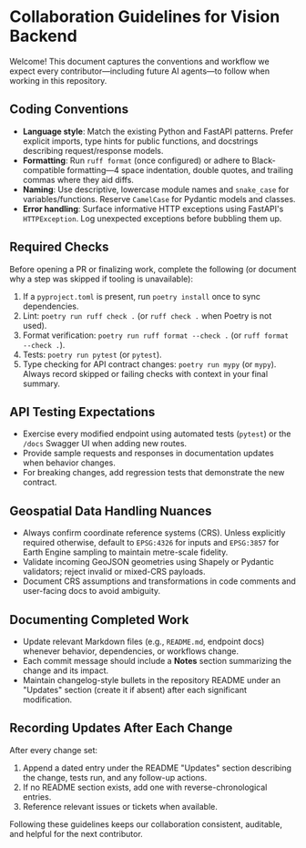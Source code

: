 # Collaboration Guidelines for Vision Backend

Welcome! This document captures the conventions and workflow we expect every contributor—including future AI agents—to follow when working in this repository.

## Coding Conventions
- **Language style**: Match the existing Python and FastAPI patterns. Prefer explicit imports, type hints for public functions, and docstrings describing request/response models.
- **Formatting**: Run `ruff format` (once configured) or adhere to Black-compatible formatting—4 space indentation, double quotes, and trailing commas where they aid diffs.
- **Naming**: Use descriptive, lowercase module names and `snake_case` for variables/functions. Reserve `CamelCase` for Pydantic models and classes.
- **Error handling**: Surface informative HTTP exceptions using FastAPI's `HTTPException`. Log unexpected exceptions before bubbling them up.

## Required Checks
Before opening a PR or finalizing work, complete the following (or document why a step was skipped if tooling is unavailable):
1. If a `pyproject.toml` is present, run `poetry install` once to sync dependencies.
2. Lint: `poetry run ruff check .` (or `ruff check .` when Poetry is not used).
3. Format verification: `poetry run ruff format --check .` (or `ruff format --check .`).
4. Tests: `poetry run pytest` (or `pytest`).
5. Type checking for API contract changes: `poetry run mypy` (or `mypy`).
Always record skipped or failing checks with context in your final summary.

## API Testing Expectations
- Exercise every modified endpoint using automated tests (`pytest`) or the `/docs` Swagger UI when adding new routes.
- Provide sample requests and responses in documentation updates when behavior changes.
- For breaking changes, add regression tests that demonstrate the new contract.

## Geospatial Data Handling Nuances
- Always confirm coordinate reference systems (CRS). Unless explicitly required otherwise, default to `EPSG:4326` for inputs and `EPSG:3857` for Earth Engine sampling to maintain metre-scale fidelity.
- Validate incoming GeoJSON geometries using Shapely or Pydantic validators; reject invalid or mixed-CRS payloads.
- Document CRS assumptions and transformations in code comments and user-facing docs to avoid ambiguity.

## Documenting Completed Work
- Update relevant Markdown files (e.g., `README.md`, endpoint docs) whenever behavior, dependencies, or workflows change.
- Each commit message should include a **Notes** section summarizing the change and its impact.
- Maintain changelog-style bullets in the repository README under an "Updates" section (create it if absent) after each significant modification.

## Recording Updates After Each Change
After every change set:
1. Append a dated entry under the README "Updates" section describing the change, tests run, and any follow-up actions.
2. If no README section exists, add one with reverse-chronological entries.
3. Reference relevant issues or tickets when available.

Following these guidelines keeps our collaboration consistent, auditable, and helpful for the next contributor.
